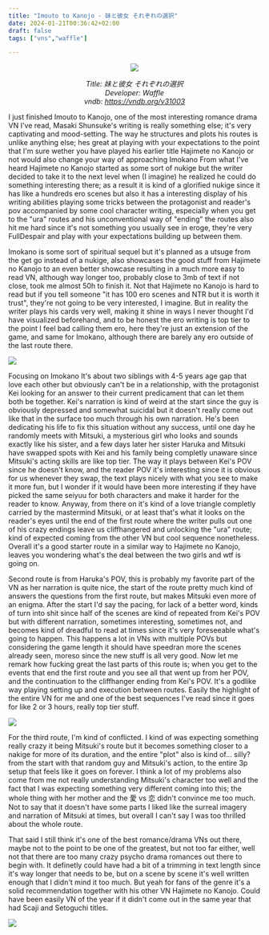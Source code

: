 ```yaml
---
title: "Imouto to Kanojo - 妹と彼女 それぞれの選択"
date: 2024-01-21T00:36:42+02:00
draft: false
tags: ["vns","waffle"]

---
```


<center>

![](/images/imokano/0.png)

*Title: 妹と彼女 それぞれの選択<br/>
Developer: Waffle<br/>
vndb: https://vndb.org/v31003*

</center>

I just finished Imouto to Kanojo, one of the most interesting romance drama VN I've read, Masaki Shunsuke's writing is really something else; it's very captivating and mood-setting. The way he structures and plots his routes is unlike anything else; hes great at playing with your expectations to the point that I'm sure wether you have played his earlier title Hajimete no Kanojo or not would also change your way of approaching Imokano
From what I've heard Hajimete no Kanojo started as some sort of nukige but the writer decided to take it to the next level when (I imagine) he realized he could do something interesting there; as a result it is kind of a glorified nukige since it has like a hundreds ero scenes but also it has a interesting display of his writing abilities playing some tricks between the protagonist and reader's pov accompanied by some cool character writing, especially when you get to the "ura" routes and his unconventional way of "ending" the routes also hit me hard since it's not something you usually see in eroge, they're very FullDespair and play with your expectations building up between them.

<!--more-->

Imokano is some sort of spiritual sequel but it's planned as a utsuge from the get go instead of a nukige, also showcases the good stuff from Hajimete no Kanojo to an even better showcase resulting in a much more easy to read VN, although way longer too, probably close to 3mb of text if not close, took me almost 50h to finish it. Not that Hajimete no Kanojo is hard to read but if you tell someone "it has 100 ero scenes and NTR but it is worth it trust", they're not going to be very interested, I imagine. But in reality the writer plays his cards very well, making it shine in ways I never thought I'd have visualized beforehand, and to be honest the ero writing is top tier to the point I feel bad calling them ero, here they're just an extension of the game, and same for Imokano, although there are barely any ero outside of the last route there.

![](/images/imokano/1.png)

Focusing on Imokano It's about two siblings with 4-5 years age gap that love each other but obviously can't be in a relationship, with the protagonist Kei looking for an answer to their current predicament that can let them both be together. Kei's narration is kind of weird at the start since the guy is obviously depressed and somewhat suicidal but it doesn't really come out like that in the surface too much through his own narration. He's been dedicating his life to fix this situation without any success, until one day he randomly meets with Mitsuki, a mysterious girl who looks and sounds exactly like his sister, and a few days later her sister Haruka and Mitsuki have swapped spots with Kei and his family being completly unaware since Mitsuki's acting skills are like top tier.
The way it plays between Kei's POV since he doesn't know, and the reader POV it's interesting since it is obvious for us whenever they swap, the text plays nicely with what you see to make it more fun, but I wonder if it would have been more interesting if they have picked the same seiyuu for both characters and make it harder for the reader to know. Anyway, from there on it's kind of a love triangle completly carried by the mastermind Mitsuki, or at least that's what it looks on the reader's eyes until the end of the first route where the writer pulls out one of his crazy endings leave us cliffhangered and unlocking the "ura" route; kind of expected coming from the other VN but cool sequence nonetheless. Overall it's a good starter route in a similar way to Hajimete no Kanojo, leaves you wondering what's the deal between the two girls and wtf is going on.

Second route is from Haruka's POV, this is probably my favorite part of the VN as her narration is quite nice, the start of the route pretty much kind of answers the questions from the first route, but makes Mitsuki even more of an enigma. After the start I'd say the pacing, for lack of a better word, kinds of turn into shit since half of the scenes are kind of repeated from Kei's POV but with different narration, sometimes interesting, sometimes not, and becomes kind of dreadful to read at times since it's very foreseeable what's going to happen. This happens a lot in VNs with multiple POVs but considering the game length it should have speedran more the scenes already seen, moreso since the new stuff is all very good. Now let me remark how fucking great the last parts of this route is; when you get to the events that end the first route and you see all that went up from her POV, and the continuation to the cliffhanger ending from Kei's POV. It's a godlike way playing setting up and execution between routes. Easily the highlight of the entire VN for me and one of the best sequences I've read since it goes for like 2 or 3 hours, really top tier stuff.

![](/images/imokano/2.png)

For the third route, I'm kind of conflicted. I kind of was expecting something really crazy it being Mitsuki's route but it becomes something closer to a nakige for more of its duration, and the entire "plot" also is kind of... silly? from the start with that random guy and Mitsuki's action, to the entire 3p setup that feels like it goes on forever. I think a lot of my problems also come from me not really understanding Mitsuki's character too well and the fact that I was expecting something very different coming into this; the whole thing with her mother and the 愛 vs 恋 didn't convince me too much. Not to say that it doesn't have some parts I liked like the surreal imagery and narration of Mitsuki at times, but overall I can't say I was too thrilled about the whole route.

That said I still think it's one of the best romance/drama VNs out there, maybe not to the point to be one of the greatest, but not too far either,  well not that there are too many crazy psycho drama romances out there to begin with. It definetly could have had a bit of a trimming in text length since it's way longer that needs to be, but on a scene by scene it's well written enough that I didn't mind it too much. But yeah for fans of the genre it's a solid recommendation together with his other VN Hajimete no Kanojo. Could have been easily VN of the year if it didn't come out in the same year that had Scaji and Setoguchi titles.

![](/images/imokano/3.png)

